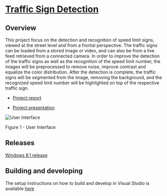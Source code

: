 # [Traffic Sign Detection](http://carlosmccosta.github.io/Traffic-Sign-Detection/)


## Overview
This project focus on the detection and recognition of speed limit signs, viewed at the street level and from a frontal perspective.
The traffic signs can be loaded from a stored image or video, and can also be from a live feed retrieved from a connected camera.
In order to improve the detection of the traffic signs as well as the recognition of the speed limit number, the images will be preprocessed to remove noise, improve contrast and equalize the color distribution.
After the detection is complete, the traffic signs will be segmented from the image, removing the background, and the recognized speed limit number will be highlighted on top of the respective traffic sign.

* [Project report](https://github.com/carlosmccosta/Traffic-Sign-Detection/raw/master/TrafficSignDetection/report/Proj1-TrafficSignDetection-CarlosCosta.pdf)


* [Project presentation](https://github.com/carlosmccosta/Traffic-Sign-Detection/raw/master/TrafficSignDetection/report/Proj1-TrafficSignDetection-Presentation-CarlosCosta.pdf)



![User Interface](https://github.com/carlosmccosta/Traffic-Sign-Detection/raw/master/Screenshots/TrafficSignDetection.png)

Figure 1 - User Interface



## Releases
[Windows 8.1 release](https://github.com/carlosmccosta/Traffic-Sign-Detection/releases)



## Building and developing
The setup instructions on how to build and develop in Visual Studio is available [here](https://github.com/carlosmccosta/Traffic-Sign-Detection/blob/master/TrafficSignDetection/docs/Visual%20Studio%20configuration%20for%20OpenCV%202.4.6.txt)
